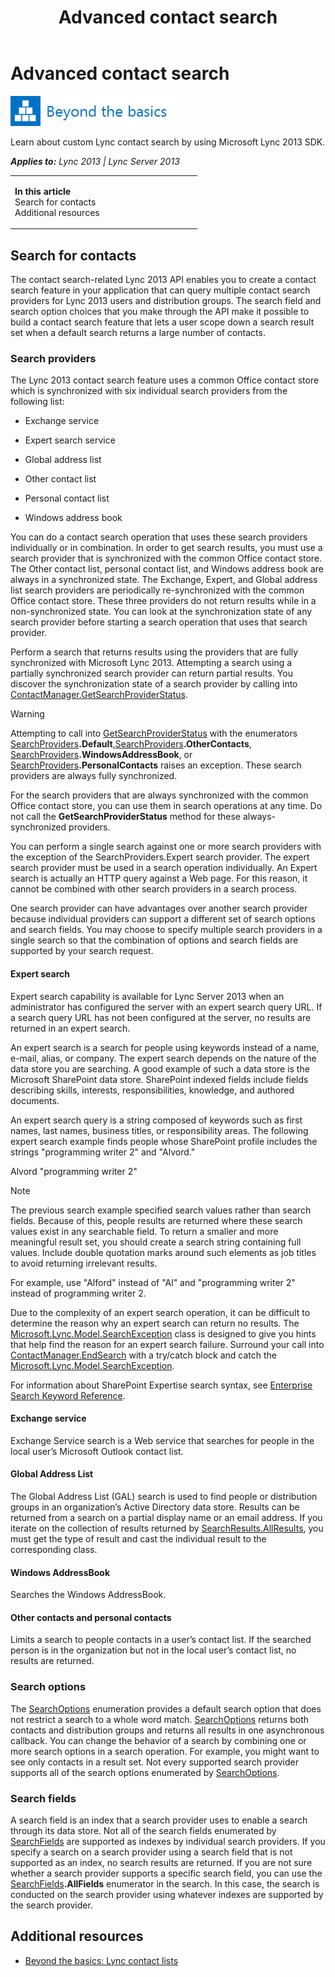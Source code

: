 ﻿---
title: Advanced contact search
TOCTitle: Advanced contact search
ms:assetid: 15afb8c7-6c42-432c-a213-185f8f549f26
ms:mtpsurl: https://msdn.microsoft.com/en-us/library/JJ937269(v=office.15)
ms:contentKeyID: 50877088
ms.date: 07/24/2014
mtps_version: v=office.15
---

# Advanced contact search

![Beyond the basics topic](images/JJ945548.mod_icon_beyondbasics_long(Office.15).png "Beyond the basics topic")

Learn about custom Lync contact search by using Microsoft Lync 2013 SDK.


_**Applies to:** Lync 2013 | Lync Server 2013_

<table>
<colgroup>
<col style="width: 50%" />
<col style="width: 50%" />
</colgroup>
<tbody>
<tr class="odd">
<td><p><strong>In this article</strong><br />
Search for contacts<br />
Additional resources</p></td>
<td><p></p></td>
</tr>
</tbody>
</table>


## Search for contacts

The contact search-related Lync 2013 API enables you to create a contact search feature in your application that can query multiple contact search providers for Lync 2013 users and distribution groups. The search field and search option choices that you make through the API make it possible to build a contact search feature that lets a user scope down a search result set when a default search returns a large number of contacts.

### Search providers

The Lync 2013 contact search feature uses a common Office contact store which is synchronized with six individual search providers from the following list:

  - Exchange service

  - Expert search service

  - Global address list

  - Other contact list

  - Personal contact list

  - Windows address book

You can do a contact search operation that uses these search providers individually or in combination. In order to get search results, you must use a search provider that is synchronized with the common Office contact store. The Other contact list, personal contact list, and Windows address book are always in a synchronized state. The Exchange, Expert, and Global address list search providers are periodically re-synchronized with the common Office contact store. These three providers do not return results while in a non-synchronized state. You can look at the synchronization state of any search provider before starting a search operation that uses that search provider.

Perform a search that returns results using the providers that are fully synchronized with Microsoft Lync 2013. Attempting a search using a partially synchronized search provider can return partial results. You discover the synchronization state of a search provider by calling into [ContactManager.GetSearchProviderStatus](contactmanager-getsearchproviderstatus-method-microsoft-lync-model_2.md).


> [!WARNING]
> <P>Attempting to call into <A href="contactmanager-getsearchproviderstatus-method-microsoft-lync-model_2.md">GetSearchProviderStatus</A> with the enumerators <A href="searchproviders-enumeration-microsoft-lync-model_2.md">SearchProviders</A><STRONG>.Default</STRONG>,<A href="searchproviders-enumeration-microsoft-lync-model_2.md">SearchProviders</A><STRONG>.OtherContacts</STRONG>, <A href="searchproviders-enumeration-microsoft-lync-model_2.md">SearchProviders</A><STRONG>.WindowsAddressBook</STRONG>, or <A href="searchproviders-enumeration-microsoft-lync-model_2.md">SearchProviders</A><STRONG>.PersonalContacts</STRONG> raises an exception. These search providers are always fully synchronized.</P>



For the search providers that are always synchronized with the common Office contact store, you can use them in search operations at any time. Do not call the **GetSearchProviderStatus** method for these always-synchronized providers.

You can perform a single search against one or more search providers with the exception of the SearchProviders.Expert search provider. The expert search provider must be used in a search operation individually. An Expert search is actually an HTTP query against a Web page. For this reason, it cannot be combined with other search providers in a search process.

One search provider can have advantages over another search provider because individual providers can support a different set of search options and search fields. You may choose to specify multiple search providers in a single search so that the combination of options and search fields are supported by your search request.

#### Expert search

Expert search capability is available for Lync Server 2013 when an administrator has configured the server with an expert search query URL. If a search query URL has not been configured at the server, no results are returned in an expert search.

An expert search is a search for people using keywords instead of a name, e-mail, alias, or company. The expert search depends on the nature of the data store you are searching. A good example of such a data store is the Microsoft SharePoint data store. SharePoint indexed fields include fields describing skills, interests, responsibilities, knowledge, and authored documents.

An expert search query is a string composed of keywords such as first names, last names, business titles, or responsibility areas. The following expert search example finds people whose SharePoint profile includes the strings "programming writer 2" and "Alvord."

Alvord "programming writer 2"


> [!NOTE]
> <P>The previous search example specified search values rather than search fields. Because of this, people results are returned where these search values exist in any searchable field. To return a smaller and more meaningful result set, you should create a search string containing full values. Include double quotation marks around such elements as job titles to avoid returning irrelevant results.</P>
> <P>For example, use "Alford" instead of "Al" and "programming writer 2" instead of programming writer 2.</P>



Due to the complexity of an expert search operation, it can be difficult to determine the reason why an expert search can return no results. The [Microsoft.Lync.Model.SearchException](searchexception-class-microsoft-lync-model_2.md) class is designed to give you hints that help find the reason for an expert search failure. Surround your call into [ContactManager.EndSearch](contactmanager-endsearch-method-microsoft-lync-model_2.md) with a try/catch block and catch the [Microsoft.Lync.Model.SearchException](searchexception-class-microsoft-lync-model_2.md).

For information about SharePoint Expertise search syntax, see [Enterprise Search Keyword Reference](http://go.microsoft.com/fwlink/?linkid=192230).

#### Exchange service

Exchange Service search is a Web service that searches for people in the local user’s Microsoft Outlook contact list.

#### Global Address List

The Global Address List (GAL) search is used to find people or distribution groups in an organization’s Active Directory data store. Results can be returned from a search on a partial display name or an email address. If you iterate on the collection of results returned by [SearchResults.AllResults](searchresults-allresults-property-microsoft-lync-model_2.md), you must get the type of result and cast the individual result to the corresponding class.

#### Windows AddressBook

Searches the Windows AddressBook.

#### Other contacts and personal contacts

Limits a search to people contacts in a user’s contact list. If the searched person is in the organization but not in the local user’s contact list, no results are returned.

### Search options

The [SearchOptions](searchoptions-enumeration-microsoft-lync-model_2.md) enumeration provides a default search option that does not restrict a search to a whole word match. [SearchOptions](searchoptions-enumeration-microsoft-lync-model_2.md) returns both contacts and distribution groups and returns all results in one asynchronous callback. You can change the behavior of a search by combining one or more search options in a search operation. For example, you might want to see only contacts in a result set. Not every supported search provider supports all of the search options enumerated by [SearchOptions](searchoptions-enumeration-microsoft-lync-model_2.md).

### Search fields

A search field is an index that a search provider uses to enable a search through its data store. Not all of the search fields enumerated by [SearchFields](searchfields-enumeration-microsoft-lync-model_2.md) are supported as indexes by individual search providers. If you specify a search on a search provider using a search field that is not supported as an index, no search results are returned. If you are not sure whether a search provider supports a specific search field, you can use the [SearchFields](searchfields-enumeration-microsoft-lync-model_2.md)**.AllFields** enumerator in the search. In this case, the search is conducted on the search provider using whatever indexes are supported by the search provider.

## Additional resources

  - [Beyond the basics: Lync contact lists](beyond-the-basics-lync-contact-lists.md)

